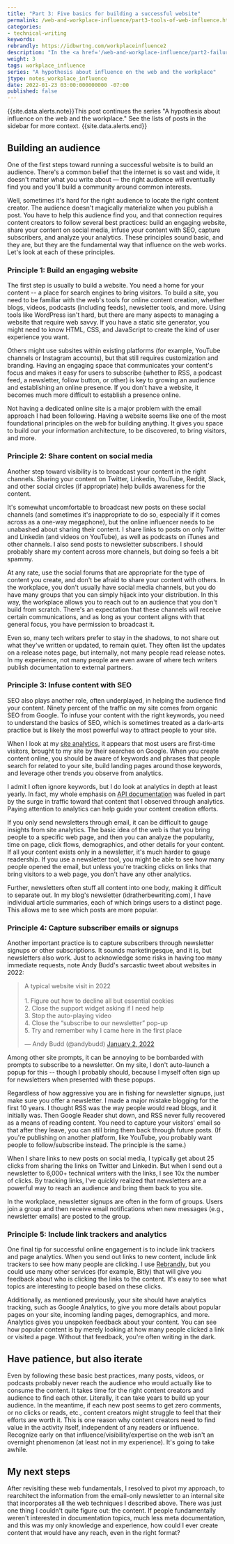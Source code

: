 ```yaml
---
title: "Part 3: Five basics for building a successful website"
permalink: /web-and-workplace-influence/part3-tools-of-web-influence.html
categories:
- technical-writing
keywords:
rebrandly: https://idbwrtng.com/workplaceinfluence2
description: "In the <a href='/web-and-workplace-influence/part2-failure-with-initial-attempts.html'>previous post</a>, I explained how email fails as a communication channel in the workplace, and how solely relying on email-based content can cause you to miss out on my analytics and other web fundamentals. In this post, I'll look at a few aspects related to content production on the web. Although these techniques all seem basic, hardly any of these techniques are followed in the workplace."
weight: 3
tags: workplace_influence
series: "A hypothesis about influence on the web and the workplace"
jtype: notes_workplace_influence
date: 2022-01-23 03:00:000000000 -07:00
published: false
---
```


{{site.data.alerts.note}}This post continues the series "A hypothesis about influence on the web and the workplace." See the lists of posts in the sidebar for more context. {{site.data.alerts.end}}

## Building an audience

One of the first steps toward running a successful website is to build an audience. There's a common belief that the internet is so vast and wide, it doesn't matter what you write about &mdash; the right audience will eventually find you and you'll build a community around common interests.

Well, sometimes it's hard for the right audience to locate the right content creator. The audience doesn't magically materialize when you publish a post. You have to help this audience find you, and that connection requires content creators to follow several best practices: build an engaging website, share your content on social media, infuse your content with SEO, capture subscribers, and analyze your analytics. These principles sound basic, and they are, but they are the fundamental way that influence on the web works. Let's look at each of these principles.

### Principle 1: Build an engaging website

The first step is usually to build a website. You need a home for your content -- a place for search engines to bring visitors. To build a site, you need to be familiar with the web's tools for online content creation, whether blogs, videos, podcasts (including feeds), newsletter tools, and more. Using tools like WordPress isn't hard, but there are many aspects to managing a website that require web savvy. If you have a static site generator, you might need to know HTML, CSS, and JavaScript to create the kind of user experience you want.

Others might use subsites within existing platforms (for example, YouTube channels or Instagram accounts), but that still requires customization and branding. Having an engaging space that communicates your content's focus and makes it easy for users to subscribe (whether to RSS, a podcast feed, a newsletter, follow button, or other) is key to growing an audience and establishing an online presence. If you don't have a website, it becomes much more difficult to establish a presence online.

Not having a dedicated online site is a major problem with the email approach I had been following. Having a website seems like one of the most foundational principles on the web for building anything. It gives you space to build our your information architecture, to be discovered, to bring visitors, and more.

### Principle 2: Share content on social media

Another step toward visibility is to broadcast your content in the right channels. Sharing your content on Twitter, Linkedin, YouTube, Reddit, Slack, and other social circles (if appropriate) help builds awareness for the content.

It's somewhat uncomfortable to broadcast new posts on these social channels (and sometimes it's inappropriate to do so, especially if it comes across as a one-way megaphone), but the online influencer needs to be unabashed about sharing their content. I share links to posts on only Twitter and Linkedin (and videos on YouTube), as well as podcasts on iTunes and other channels. I also send posts to newsletter subscribers. I should probably share my content across more channels, but doing so feels a bit spammy.

At any rate, use the social forums that are appropriate for the type of content you create, and don't be afraid to share your content with others. In the workplace, you don't usually have social media channels, but you do have many groups that you can simply hijack into your distribution. In this way, the workplace allows you to reach out to an audience that you don't build from scratch. There's an expectation that these channels will receive certain communications, and as long as your content aligns with that general focus, you have permission to broadcast it.

Even so, many tech writers prefer to stay in the shadows, to not share out what they've written or updated, to remain quiet. They often list the updates on a release notes page, but internally, not many people read release notes. In my experience, not many people are even aware of where tech writers publish documentation to external partners.

### Principle 3: Infuse content with SEO

SEO also plays another role, often underplayed, in helping the audience find your content. Ninety percent of the traffic on my site comes from organic SEO from Google. To infuse your content with the right keywords, you need to understand the basics of SEO, which is sometimes treated as a dark-arts practice but is likely the most powerful way to attract people to your site.

When I look at my [site analytics](/blog/2021-site-analytics-reflections), it appears that most users are first-time visitors, brought to my site by their searches on Google. When you create content online, you should be aware of keywords and phrases that people search for related to your site, build landing pages around those keywords, and leverage other trends you observe from analytics.

I admit I often ignore keywords, but I do look at analytics in depth at least yearly. In fact, my whole emphasis on [API documentation](/learnapidoc) was fueled in part by the surge in traffic toward that content that I observed through analytics. Paying attention to analytics can help guide your content creation efforts.

If you only send newsletters through email, it can be difficult to gauge insights from site analytics. The basic idea of the web is that you bring people to a specific web page, and then you can analyze the popularity, time on page, click flows, demographics, and other details for your content. If all your content exists only in a newsletter, it's much harder to gauge readership. If you use a newsletter tool, you might be able to see how many people opened the email, but unless you're tracking clicks on links that bring visitors to a web page, you don't have any other analytics.

Further, newsletters often stuff all content into one body, making it difficult to separate out. In my blog's newsletter (idratherbewriting.com), I have individual article summaries, each of which brings users to a distinct page. This allows me to see which posts are more popular.

### Principle 4: Capture subscriber emails or signups

Another important practice is to capture subscribers through newsletter signups or other subscriptions. It sounds marketingesque, and it is, but newsletters also work. Just to acknowledge some risks in having too many immediate requests, note Andy Budd's sarcastic tweet about websites in 2022:

<blockquote class="twitter-tweet"><p lang="en" dir="ltr">A typical website visit in 2022<br><br>1. Figure out how to decline all but essential cookies<br>2. Close the support widget asking if I need help<br>3. Stop the auto-playing video<br>4. Close the “subscribe to our newsletter” pop-up<br>5. Try and remember why I came here in the first place</p>&mdash; Andy Budd (@andybudd) <a href="https://twitter.com/andybudd/status/1477634654429663237?ref_src=twsrc%5Etfw">January 2, 2022</a></blockquote> <script async src="https://platform.twitter.com/widgets.js" charset="utf-8"></script>

Among other site prompts, it can be annoying to be bombarded with prompts to subscribe to a newsletter. On my site, I don't auto-launch a popup for this -- though I probably should, because I myself often sign up for newsletters when presented with these popups.

Regardless of how aggressive you are in fishing for newsletter signups, just make sure you offer a newsletter. I made a major mistake blogging for the first 10 years. I thought RSS was the way people would read blogs, and it initially was. Then Google Reader shut down, and RSS never fully recovered as a means of reading content. You need to capture your visitors' email so that after they leave, you can still bring them back through future posts. (If you're publishing on another platform, like YouTube, you probably want people to follow/subscribe instead. The principle is the same.)

When I share links to new posts on social media, I typically get about 25 clicks from sharing the links on Twitter and Linkedin. But when I send out a newsletter to 6,000+ technical writers with the links, I see 10x the number of clicks. By tracking links, I've quickly realized that newsletters are a powerful way to reach an audience and bring them back to you site.

In the workplace, newsletter signups are often in the form of groups. Users join a group and then receive email notifications when new messages (e.g., newsletter emails) are posted to the group.

### Principle 5: Include link trackers and analytics

One final tip for successful online engagement is to include link trackers and page analytics. When you send out links to new content, include link trackers to see how many people are clicking. I use [Rebrandly](https://rebrandly.com/), but you could use many other services (for example, Bitly) that will give you feedback about who is clicking the links to the content. It's easy to see what topics are interesting to people based on these clicks.

Additionally, as mentioned previously, your site should have analytics tracking, such as Google Analytics, to give you more details about popular pages on your site, incoming landing pages, demographics, and more. Analytics gives you unspoken feedback about your content. You can see how popular content is by merely looking at how many people clicked a link or visited a page. Without that feedback, you're often writing in the dark.

## Have patience, but also iterate

Even by following these basic best practices, many posts, videos, or podcasts probably never reach the audience who would actually like to consume the content. It takes time for the right content creators and audience to find each other. Literally, it can take years to build up your audience. In the meantime, if each new post seems to get zero comments, or no clicks or reads, etc., content creators might struggle to feel that their efforts are worth it. This is one reason why content creators need to find value in the activity itself, independent of any readers or influence. Recognize early on that influence/visibility/expertise on the web isn't an overnight phenomenon (at least not in my experience). It's going to take awhile.

## My next steps

After revisiting these web fundamentals, I resolved to pivot my approach, to rearchitect the information from the email-only newsletter to an internal site that incorporates all the web techniques I described above. There was just one thing I couldn't quite figure out: the content. If people fundamentally weren't interested in documentation topics, much less meta documentation, and this was my only knowledge and experience,  how could I ever create content that would have any reach, even in the right format?
